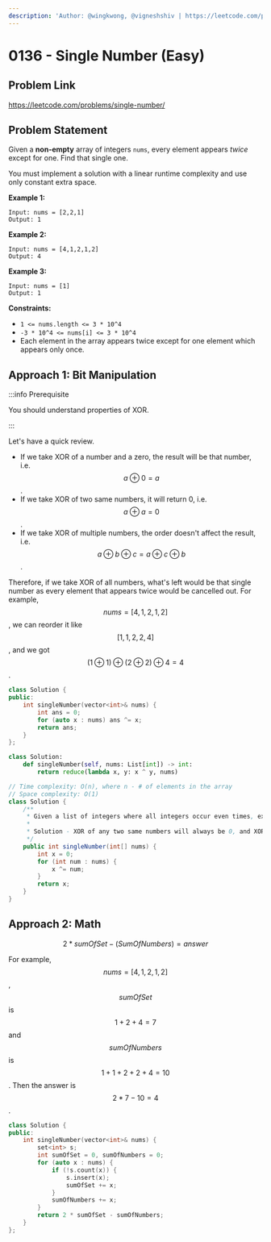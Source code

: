 ```yaml
---
description: 'Author: @wingkwong, @vigneshshiv | https://leetcode.com/problems/single-number/'
---
```


# 0136 - Single Number (Easy)

## Problem Link

https://leetcode.com/problems/single-number/

## Problem Statement

Given a **non-empty** array of integers `nums`, every element appears _twice_ except for one. Find that single one.

You must implement a solution with a linear runtime complexity and use only constant extra space.

**Example 1:**

```
Input: nums = [2,2,1]
Output: 1
```

**Example 2:**

```
Input: nums = [4,1,2,1,2]
Output: 4
```

**Example 3:**

```
Input: nums = [1]
Output: 1
```

**Constraints:**

* `1 <= nums.length <= 3 * 10^4`
* `-3 * 10^4 <= nums[i] <= 3 * 10^4`
* Each element in the array appears twice except for one element which appears only once.

## Approach 1: Bit Manipulation

:::info Prerequisite

You should understand properties of XOR.

:::

Let's have a quick review.

* If we take XOR of a number and a zero, the result will be that number, i.e. $$a \oplus 0 = a$$.
* If we take XOR of two same numbers, it will return 0, i.e. $$a \oplus a = 0$$.
* If we take XOR of multiple numbers, the order doesn't affect the result, i.e. $$a \oplus b \oplus c = a \oplus c \oplus b$$.

Therefore, if we take XOR of all numbers, what's left would be that single number as every element that appears twice would be cancelled out. For example, $$nums = [4,1,2,1,2]$$, we can reorder it like $$[1,1,2,2,4]$$, and we got $$(1 \oplus 1) \oplus (2 \oplus 2) \oplus 4 = 4$$.

<Tabs>
<TabItem value="cpp" label="C++">
<SolutionAuthor name="@wingkwong"/>

```cpp
class Solution {
public:
    int singleNumber(vector<int>& nums) {
        int ans = 0;
        for (auto x : nums) ans ^= x;
        return ans;
    }
};
```

</TabItem>
<TabItem value="py" label="Python">
<SolutionAuthor name="@wingkwong"/>

```py
class Solution:
    def singleNumber(self, nums: List[int]) -> int:
        return reduce(lambda x, y: x ^ y, nums)
```
</TabItem>

<TabItem value="java" label="Java">
<SolutionAuthor name="@vigneshshiv"/>

```java
// Time complexity: O(n), where n - # of elements in the array
// Space complexity: O(1)
class Solution {
    /**
     * Given a list of integers where all integers occur even times, expect one which occur odd times
     *
     * Solution - XOR of any two same numbers will always be 0, and XOR of any number with 0 is the number itself.
     */
    public int singleNumber(int[] nums) {
        int x = 0;
        for (int num : nums) {
            x ^= num;
        }
        return x;
    }
}
```
</TabItem>
</Tabs>


## Approach 2: Math

$$2 * sumOfSet - (SumOfNumbers) = answer$$

For example, $$nums = [4,1,2,1,2]$$, $$sumOfSet$$ is $$1 + 2 + 4 = 7$$ and $$sumOfNumbers$$is $$1 + 1 + 2 + 2 + 4 = 10$$. Then the answer is $$2 *7 - 10 = 4$$.


<Tabs>
<TabItem value="cpp" label="C++">
<SolutionAuthor name="@wingkwong"/>

```cpp
class Solution {
public:
    int singleNumber(vector<int>& nums) {
        set<int> s;
        int sumOfSet = 0, sumOfNumbers = 0;
        for (auto x : nums) {
            if (!s.count(x)) {
                s.insert(x);
                sumOfSet += x;
            }
            sumOfNumbers += x;
        }
        return 2 * sumOfSet - sumOfNumbers;
    }
};
```
</TabItem>
</Tabs>